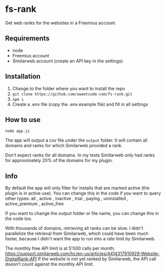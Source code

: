# fs-rank

Get web ranks for the websites in a Freemius account


## Requirements

- node 
- Freemius account
- Similarweb account (create an API key in the settings)

## Installation 

1. Change to the folder where you want to install the repo
2. `git clone https://github.com/sweetcode-com/fs-rank.git`
3. `npm i`
4. Create a .env file (copy the .env.example file) and fill in all settings

## How to use

`node app.js`

The app will output a csv file under the `output` folder. It will contain all domains and ranks for which Similarweb provided a rank.

Don't expect ranks for all domains. In my tests Similarweb only had ranks for approximately 20% of the domains for my plugin. 

## Info

By default the app will only filter for installs that are marked active (the plugin is in active use). You can change this in the code if you want to query other types: all , active , inactive , trial , paying , uninstalled , active_premium , active_free

If you want to change the output folder or file name, you can change this in the code too. 

With thousands of domains, retrieving all ranks can be slow. I didn't parallelize the retrieval from Similarweb, which could have been much faster, because I didn't want the app to run into a rate limit by Similarweb.

The monthly free API limit is at 5'000 calls per month: https://support.similarweb.com/hc/en-us/articles/4414317910929-Website-DigitalRank-API 
If the website is not yet ranked by Similarweb, the API call doesn't count against the monthly API limit. 